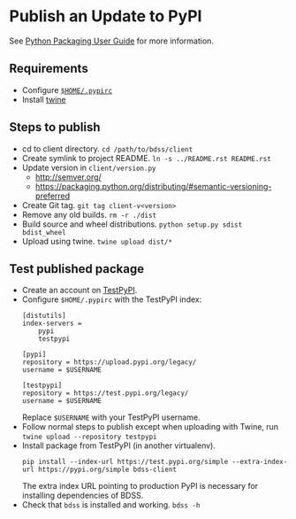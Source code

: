 # Publish an Update to PyPI

See [Python Packaging User Guide](https://packaging.python.org/distributing) for more information.

## Requirements

* Configure [`$HOME/.pypirc`](https://docs.python.org/3/distutils/packageindex.html#pypirc)
* Install [twine](https://pypi.python.org/pypi/twine)

## Steps to publish

* cd to client directory. `cd /path/to/bdss/client`
* Create symlink to project README. `ln -s ../README.rst README.rst`
* Update version in `client/version.py`
   * http://semver.org/
   * https://packaging.python.org/distributing/#semantic-versioning-preferred
* Create Git tag. `git tag client-v<version>`
* Remove any old builds. `rm -r ./dist`
* Build source and wheel distributions. `python setup.py sdist bdist_wheel`
* Upload using twine. `twine upload dist/*`

## Test published package

* Create an account on [TestPyPI](https://test.pypi.org/).
* Configure `$HOME/.pypirc` with the TestPyPI index:
  ```
  [distutils]
  index-servers =
      pypi
      testpypi

  [pypi]
  repository = https://upload.pypi.org/legacy/
  username = $USERNAME

  [testpypi]
  repository = https://test.pypi.org/legacy/
  username = $USERNAME
  ```
  Replace `$USERNAME` with your TestPyPI username.
* Follow normal steps to publish except when uploading with Twine, run `twine upload --repository testpypi`
* Install package from TestPyPI (in another virtualenv).
  ```
  pip install --index-url https://test.pypi.org/simple --extra-index-url https://pypi.org/simple bdss-client
  ```
  The extra index URL pointing to production PyPI is necessary for installing dependencies of BDSS.
* Check that `bdss` is installed and working. `bdss -h`
